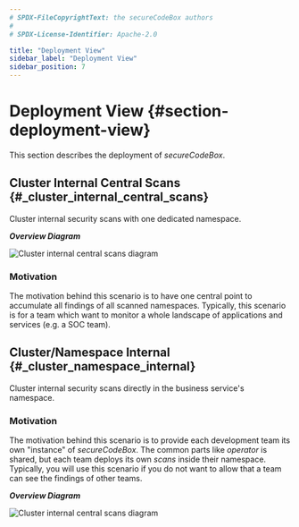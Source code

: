 ```yaml
---
# SPDX-FileCopyrightText: the secureCodeBox authors
#
# SPDX-License-Identifier: Apache-2.0

title: "Deployment View"
sidebar_label: "Deployment View"
sidebar_position: 7
---
```

# Deployment View {#section-deployment-view}

This section describes the deployment of _secureCodeBox_.

## Cluster Internal Central Scans {#_cluster_internal_central_scans}

Cluster internal security scans with one dedicated namespace.

***Overview Diagram***

![Cluster internal central scans diagram](/img/docs/architecture/deployment_cluster_internal_central_scans.png)

### Motivation

The motivation behind this scenario is to have one central point to accumulate all findings of all scanned namespaces. Typically, this scenario is for a team which want to monitor a whole landscape of applications and services (e.g. a SOC team). 

## Cluster/Namespace Internal {#_cluster_namespace_internal}

Cluster internal security scans directly in the business service's namespace.

### Motivation

The motivation behind this scenario is to provide each development team its own "instance" of _secureCodeBox_. The common parts like _operator_ is shared, but each team deploys its own _scans_ inside their namespace. Typically, you will use this scenario if you do not want to allow that a team can see the findings of other teams. 

***Overview Diagram***

![Cluster internal central scans diagram](/img/docs/architecture/deployment_cluster_namespace_internal.png)
